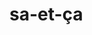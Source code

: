 # sa-et-ça
<html lang="fr">
<head>
    <meta charset="UTF-8">
    <meta name="viewport" content="width=device-width, initial-scale=1.0">
    <title>Exercices - Sa vs Ça</title>
    <style>
        .correct { color: green; }
        .incorrect { color: red; }
        .feedback { margin-top: 5px; }
    </style>
    <script>
        function verifier() {
            let reponsesCorrectes = ["ça", "sa", "sa", "ça", "sa", "ça", "sa", "ça", "sa", "ça", "ça", "sa", "ça", "sa", "ça", "ça", "sa", "ça", "sa", "ça"];
            let score = 0;

            for (let i = 0; i < reponsesCorrectes.length; i++) {
                let userInput = document.getElementById('reponse' + (i + 1)).value.trim().toLowerCase();
                let feedback = document.getElementById('feedback' + (i + 1));

                if (userInput === reponsesCorrectes[i]) {
                    feedback.innerText = "✔️ Correct";
                    feedback.className = "correct feedback";
                    score++;
                } else {
                    feedback.innerText = `❌ Incorrect. La bonne réponse est "${reponsesCorrectes[i]}". Rappel : "ça" est un pronom démonstratif (cela), tandis que "sa" est un déterminant possessif.`;
                    feedback.className = "incorrect feedback";
                }
            }

            document.getElementById('score').innerText = `Votre score : ${score}/${reponsesCorrectes.length}`;
        }
    </script>
</head>
<body>
    <h2>Exercices - Complétez avec "sa" ou "ça"</h2>

    <p><strong>Règle :</strong> "Ça" est un pronom démonstratif qui peut être remplacé par "cela". "Sa" est un déterminant possessif utilisé pour indiquer que quelque chose appartient à quelqu'un (équivalent de "son" mais au féminin).</p>

    <form>
        <ol>
            <li>___ va être difficile. <input type="text" id="reponse1"> <span id="feedback1"></span></li>
            <li>Elle a oublié ___ valise. <input type="text" id="reponse2"> <span id="feedback2"></span></li>
            <li>Je ne trouve plus ___ clé. <input type="text" id="reponse3"> <span id="feedback3"></span></li>
            <li>___ ne m'intéresse pas. <input type="text" id="reponse4"> <span id="feedback4"></span></li>
            <li>Il est fier de ___ performance. <input type="text" id="reponse5"> <span id="feedback5"></span></li>
            <li>___ ne se fait pas tout seul. <input type="text" id="reponse6"> <span id="feedback6"></span></li>
            <li>Elle a pris ___ voiture pour aller au travail. <input type="text" id="reponse7"> <span id="feedback7"></span></li>
            <li>___ me paraît impossible. <input type="text" id="reponse8"> <span id="feedback8"></span></li>
            <li>Elle a perdu ___ montre hier. <input type="text" id="reponse9"> <span id="feedback9"></span></li>
            <li>___ va aller mieux avec le temps. <input type="text" id="reponse10"> <span id="feedback10"></span></li>
            <li>Je pense que ___ va fonctionner. <input type="text" id="reponse11"> <span id="feedback11"></span></li>
            <li>Il a terminé ___ journée fatigué. <input type="text" id="reponse12"> <span id="feedback12"></span></li>
            <li>___ m'étonne vraiment. <input type="text" id="reponse13"> <span id="feedback13"></span></li>
            <li>Elle aime ___ nouvelle robe. <input type="text" id="reponse14"> <span id="feedback14"></span></li>
            <li>___ va être intéressant à regarder. <input type="text" id="reponse15"> <span id="feedback15"></span></li>
            <li>___ n'est pas normal. <input type="text" id="reponse16"> <span id="feedback16"></span></li>
            <li>Il a oublié de prendre ___ casquette. <input type="text" id="reponse17"> <span id="feedback17"></span></li>
            <li>___ m'embête beaucoup. <input type="text" id="reponse18"> <span id="feedback18"></span></li>
            <li>Elle n'a pas retrouvé ___ chaussure. <input type="text" id="reponse19"> <span id="feedback19"></span></li>
            <li>___ va prendre du temps. <input type="text" id="reponse20"> <span id="feedback20"></span></li>
        </ol>

        <button type="button" onclick="verifier()">Vérifier</button>
    </form>

    <p id="score"></p>
</body>
</html>
